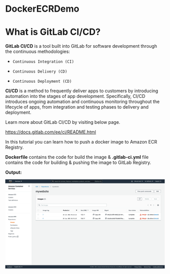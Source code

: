 # DockerECRDemo

# What is GitLab CI/CD?

**GitLab CI/CD** is a tool built into GitLab for software development through the continuous methodologies: 

* `Continuous Integration (CI)`

* `Continuous Delivery (CD)`

* `Continuous Deployment (CD)`

**CI/CD** is a method to frequently deliver apps to customers by introducing automation into the stages of app development. Specifically, CI/CD introduces ongoing automation and continuous monitoring throughout the lifecycle of apps, from integration and testing phases to delivery and deployment.

Learn more about GitLab CI/CD by visiting below page.

https://docs.gitlab.com/ee/ci/README.html

In this tutorial you can learn how to push a docker image to Amazon ECR Registry. 

**Dockerfile** contains the code for build the image & **.gitlab-ci.yml** file contains the code for building & pushing the image to GitLab Registry.

**Output:**

![output](https://github.com/DhruvinSoni30/GitLabCI-CD-Docker/blob/main/images/2.png?raw=true)
